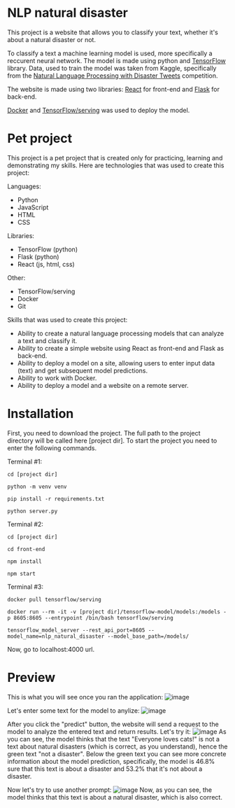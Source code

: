 # NLP natural disaster
This project is a website that allows you to classify your text, whether it's about a natural disaster or not.

To classify a text a machine learning model is used, more specifically a reccurent neural network. The model is made using python and [TensorFlow](https://www.tensorflow.org/) library.
Data, used to train the model was taken from Kaggle, specifically from the [Natural Language Processing with Disaster Tweets](https://www.kaggle.com/competitions/nlp-getting-started/data) competition.

The website is made using two libraries: [React](https://react.dev/) for front-end and [Flask](https://flask.palletsprojects.com/en/2.3.x/) for back-end.

[Docker](https://www.docker.com/) and [TensorFlow/serving](https://www.tensorflow.org/tfx/guide/serving) was used to deploy the model.

# Pet project

This project is a pet project that is created only for practicing, learning and demonstrating my skills. Here are technologies that was used to create this project:

Languages:
* Python
* JavaScript
* HTML
* CSS

Libraries:
* TensorFlow (python)
* Flask (python)
* React (js, html, css)

Other:
* TensorFlow/serving
* Docker
* Git

Skills that was used to create this project:
* Ability to create a natural language processing models that can analyze a text and classify it.
* Ability to create a simple website using React as front-end and Flask as back-end.
* Ability to deploy a model on a site, allowing users to enter input data (text) and get subsequent model predictions.
* Ability to work with Docker.
* Ability to deploy a model and a website on a remote server.

# Installation

First, you need to download the project. The full path to the project directory will be called here [project dir].
To start the project you need to enter the following commands.

Terminal #1:
```shell
cd [project dir]

python -m venv venv

pip install -r requirements.txt

python server.py
```

Terminal #2:
```shell
cd [project dir]

cd front-end

npm install

npm start
```

Terminal #3:
```shell
docker pull tensorflow/serving

docker run --rm -it -v [project dir]/tensorflow-model/models:/models -p 8605:8605 --entrypoint /bin/bash tensorflow/serving

tensorflow_model_server --rest_api_port=8605 --model_name=nlp_natural_disaster --model_base_path=/models/
```

Now, go to localhost:4000 url.

# Preview
This is what you will see once you ran the application:
![image](https://github.com/SpectreSpect/nlp-natural-disaster/assets/52841087/a5c350b5-82e2-44da-895d-ab13109e3468)

Let's enter some text for the model to anylize:
![image](https://github.com/SpectreSpect/nlp-natural-disaster/assets/52841087/ff3ff15a-5c11-42b6-b958-ffeb30c9205f)

After you click the "predict" button, the website will send a request to the model to analyze the entered text and return results. Let's try it:
![image](https://github.com/SpectreSpect/nlp-natural-disaster/assets/52841087/314dd991-ad1d-4c44-8266-449a07fd6ed3)
As you can see, the model thinks that the text "Everyone loves cats!" is not a text about natural disasters (which is correct, as you understand), hence the green text "not a disaster". 
Below the green text you can see more concrete information about the model prediction, specifically, the model is 46.8% sure that this text is about a disaster and 53.2% that it's not about a disaster.

Now let's try to use another prompt:
![image](https://github.com/SpectreSpect/nlp-natural-disaster/assets/52841087/2afd9ee4-ef78-49ad-8eb2-0d1c54395ea1)
Now, as you can see, the model thinks that this text is about a natural disaster, which is also correct.
